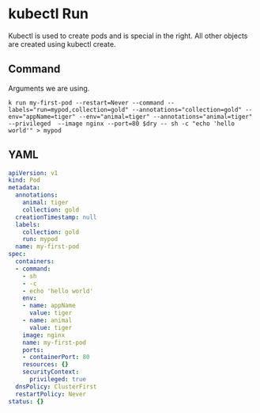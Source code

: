 # kubectl Run

Kubectl is used to create pods and is special in the right.  All other objects are created using kubectl create.

## Command

Arguments we are using.

```shell
k run my-first-pod --restart=Never --command --labels="run=mypod,collection=gold" --annotations="collection=gold" --env="appName=tiger" --env="animal=tiger" --annotations="animal=tiger" --privileged  --image nginx --port=80 $dry -- sh -c "echo 'hello world'" > mypod
```

## YAML

```yaml
apiVersion: v1
kind: Pod
metadata:
  annotations:
    animal: tiger
    collection: gold
  creationTimestamp: null
  labels:
    collection: gold
    run: mypod
  name: my-first-pod
spec:
  containers:
  - command:
    - sh
    - -c
    - echo 'hello world'
    env:
    - name: appName
      value: tiger
    - name: animal
      value: tiger
    image: nginx
    name: my-first-pod
    ports:
    - containerPort: 80
    resources: {}
    securityContext:
      privileged: true
  dnsPolicy: ClusterFirst
  restartPolicy: Never
status: {}
```